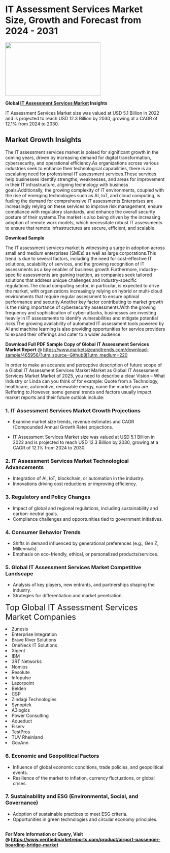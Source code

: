 <H1>IT Assessment Services Market Size, Growth and Forecast from 2024 - 2031</H1><img class="aligncenter size-medium wp-image-584254" src="https://thirdeyenews.in/wp-content/uploads/2024/09/Global-Market-Research-300x168.jpeg" alt="" width="300" height="168" /><p><strong>Global&nbsp;<a href="https://www.marketsizeandtrends.com/download-sample/465956/?utm_source=Github8j?utm_medium=220">IT Assessment Services Market</a> Insights</strong></p><p>IT Assessment Services Market size was valued at USD 5.1 Billion in 2022 and is projected to reach USD 12.3 Billion by 2030, growing at a CAGR of 12.1% from 2024 to 2030.</p><p><h2>Market Growth Insights</h2> <p>The IT assessment services market is poised for significant growth in the coming years, driven by increasing demand for digital transformation, cybersecurity, and operational efficiency.As organizations across various industries seek to enhance their technological capabilities, there is an escalating need for professional IT assessment services.These services help businesses identify strengths, weaknesses, and areas for improvement in their IT infrastructure, aligning technology with business goals.Additionally, the growing complexity of IT environments, coupled with the rise of emerging technologies such as AI, IoT, and cloud computing, is fueling the demand for comprehensive IT assessments.Enterprises are increasingly relying on these services to improve risk management, ensure compliance with regulatory standards, and enhance the overall security posture of their systems.The market is also being driven by the increasing adoption of remote work models, which necessitate robust IT assessments to ensure that remote infrastructures are secure, efficient, and scalable.</p> <p><strong>Download Sample</strong></p> <p>The IT assessment services market is witnessing a surge in adoption across small and medium enterprises (SMEs) as well as large corporations.This trend is due to several factors, including the need for cost-effective IT solutions, scalability of services, and the growing recognition of IT assessments as a key enabler of business growth.Furthermore, industry-specific assessments are gaining traction, as companies seek tailored solutions that address unique challenges and industry-specific regulations.The cloud computing sector, in particular, is expected to drive the market, with organizations increasingly relying on hybrid or multi-cloud environments that require regular assessment to ensure optimal performance and security.Another key factor contributing to market growth is the rising importance of cybersecurity assessments.With the growing frequency and sophistication of cyber-attacks, businesses are investing heavily in IT assessments to identify vulnerabilities and mitigate potential risks.The growing availability of automated IT assessment tools powered by AI and machine learning is also providing opportunities for service providers to expand their offerings and cater to a wider audience.<p><span class=""><strong>Download Full PDF Sample Copy of Global IT Assessment Services Market Report</strong> @ <a href="https://www.marketsizeandtrends.com/download-sample/465956/?utm_source=Github8j?utm_medium=220" target="_blank">https://www.marketsizeandtrends.com/download-sample/465956/?utm_source=Github8j?utm_medium=220</a></span></p><p>In order to make an accurate and perceptive description of future scope of a Global&nbsp;IT Assessment Services Market Market as Global&nbsp;IT Assessment Services Market Market of 2025, you need to describe a clear Vision &ndash; What Industry or Linda can you think of for example: Quote from a Technology, healthcare, automotive, renewable energy, name the market you are Reffering to.However, some general trends and factors usually impact market reports and their future outlook include:</p><h3>1.&nbsp;<strong>IT Assessment Services Market Growth Projections</strong></h3><ul><li>Examine market size trends, revenue estimates and CAGR (Compounded Annual Growth Rate) projections.</li><li><p>IT Assessment Services Market size was valued at USD 5.1 Billion in 2022 and is projected to reach USD 12.3 Billion by 2030, growing at a CAGR of 12.1% from 2024 to 2030.</p></li></ul><h3>2.&nbsp;<strong>IT Assessment Services Market Technological Advancements</strong></h3><ul><li>Integration of AI, IoT, blockchain, or automation in the industry.</li><li>Innovations driving cost reductions or improving efficiency.</li></ul><h3>3.&nbsp;<strong>Regulatory and Policy Changes</strong></h3><ul><li>Impact of global and regional regulations, including sustainability and carbon-neutral goals.</li><li>Compliance challenges and opportunities tied to government initiatives.</li></ul><h3>4.&nbsp;<strong>Consumer Behavior Trends</strong></h3><ul><li>Shifts in demand influenced by generational preferences (e.g., Gen Z, Millennials).</li><li>Emphasis on eco-friendly, ethical, or personalized products/services.</li></ul><h3>5.&nbsp;<strong>Global IT Assessment Services Market Competitive Landscape</strong></h3><ul><li>Analysis of key players, new entrants, and partnerships shaping the industry.</li><li>Strategies for differentiation and market penetration.</li></ul><p data-pm-slice="1 1 []"><span style="color: inherit; font-family: inherit; font-size: 25px;">Top Global IT Assessment Services Market Companies</span></p><div class="" data-test-id=""><p><li>Zunesis</li><li> Enterprise Integration</li><li> Brave River Solutions</li><li> OneNeck IT Solutions</li><li> Xigent</li><li> IBM</li><li> 3RT Networks</li><li> Nomios</li><li> Resolute</li><li> Infopulse</li><li> Lazorpoint</li><li> Belden</li><li> CSP</li><li> Zindagi Technologies</li><li> Synoptek</li><li> A3logics</li><li> Power Consulting</li><li> Aqueduct</li><li> Fiserv</li><li> TestPros</li><li> TUV Rheinland</li><li> GooAnn</li></p></div><h3>6.&nbsp;<strong>Economic and Geopolitical Factors</strong></h3><ul><li>Influence of global economic conditions, trade policies, and geopolitical events.</li><li>Resilience of the market to inflation, currency fluctuations, or global crises.</li></ul><h3>7.&nbsp;<strong>Sustainability and ESG (Environmental, Social, and Governance)</strong></h3><ul><li>Adoption of sustainable practices to meet ESG criteria.</li><li>Opportunities in green technologies and circular economy principles.</li></ul><h2><strong style="font-size: 14px;">For More Information or Query, Visit @&nbsp;</strong><a style="background-color: #ffffff; font-size: 14px;" href="https://www.marketsizeandtrends.com/report/it-assessment-services-market/" target="_blank">https://www.verifiedmarketreports.com/product/airport-passenger-boarding-bridge-market</a></h2>